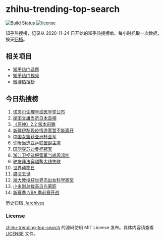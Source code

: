 # zhihu-trending-top-search

[![Build Status](https://github.com/justjavac/zhihu-trending-top-search/workflows/ci/badge.svg?branch=main)](https://github.com/justjavac/zhihu-trending-top-search/actions)
[![license](https://img.shields.io/github/license/justjavac/zhihu-trending-top-search)](https://github.com/justjavac/zhihu-trending-top-search/blob/main/LICENSE)

知乎热搜榜，记录从 2020-11-24 日开始的知乎热搜榜单。每小时抓取一次数据，按天[归档](./archives)。

## 相关项目

- [知乎热门话题](https://github.com/justjavac/zhihu-trending-hot-questions)
- [知乎热门视频](https://github.com/justjavac/zhihu-trending-hot-video)
- [微博热搜榜](https://github.com/justjavac/weibo-trending-hot-search)

## 今日热搜榜

<!-- BEGIN -->
<!-- 最后更新时间 Tue Oct 05 2021 09:57:19 GMT+0800 (China Standard Time) -->

1. [诺贝尔生理学或医学奖公布](https://www.zhihu.com/search?q=诺贝尔生理学或医学奖)
1. [岸田文雄当选日本首相](https://www.zhihu.com/search?q=岸田文雄)
1. [《原神》2.2 版本前瞻](https://www.zhihu.com/search?q=原神)
1. [新疆伊犁现疫情游客暂不能离开](https://www.zhihu.com/search?q=新疆疫情)
1. [中国女篮获亚洲杯亚军](https://www.zhihu.com/search?q=中国女篮)
1. [许昕当选亚乒联盟副主席](https://www.zhihu.com/search?q=许昕)
1. [国羽夺苏迪曼杯冠军](https://www.zhihu.com/search?q=苏迪曼杯)
1. [浙江卫视错把雷军当成周鸿祎](https://www.zhihu.com/search?q=雷军)
1. [驴友非法穿越鳌太线失联](https://www.zhihu.com/search?q=鳌太线)
1. [世界动物日](https://www.zhihu.com/search?q=世界动物日)
1. [周洁去世](https://www.zhihu.com/search?q=周洁)
1. [浙大教授获世界杰出女科学家奖](https://www.zhihu.com/search?q=胡海岚)
1. [小米副总裁高自光离职](https://www.zhihu.com/search?q=高自光)
1. [新赛季 NBA 季前赛开战](https://www.zhihu.com/search?q=NBA季前赛)

<!-- END -->

历史归档 [./archives](./archives)

### License

[zhihu-trending-top-search](https://github.com/justjavac/zhihu-trending-top-search)
的源码使用 MIT License 发布。具体内容请查看 [LICENSE](./LICENSE) 文件。
